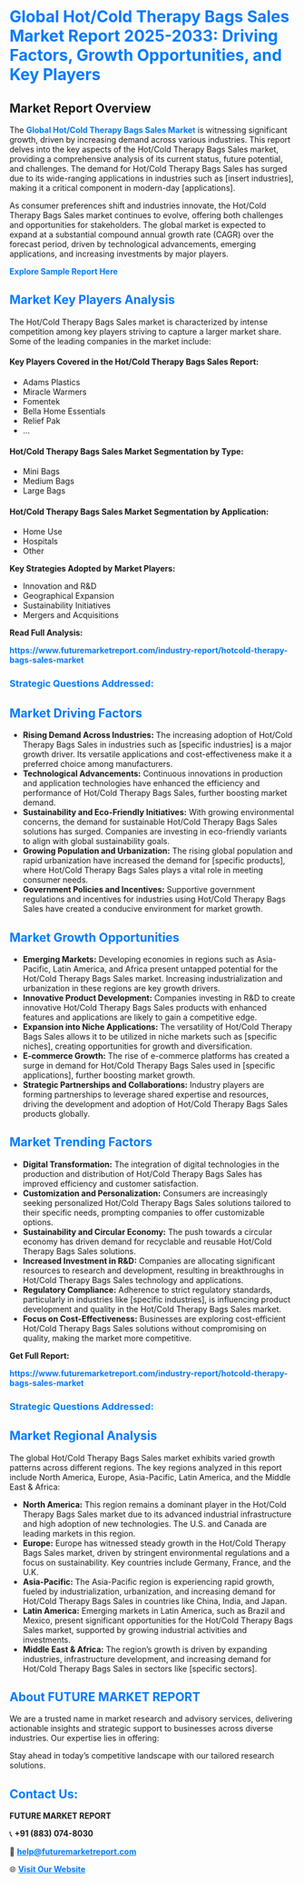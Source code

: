 <h1 style="color: #007BFF;">Global Hot/Cold Therapy Bags Sales Market Report 2025-2033: Driving Factors, Growth Opportunities, and Key Players</h1>

<section id="overview">
<h2>Market Report Overview</h2>
<p>The <a href="https://www.futuremarketreport.com/industry-report/hotcold-therapy-bags-sales-market" style="color: #007BFF; text-decoration: none;"><strong>Global Hot/Cold Therapy Bags Sales Market</strong></a> is witnessing significant growth, driven by increasing demand across various industries. This report delves into the key aspects of the Hot/Cold Therapy Bags Sales market, providing a comprehensive analysis of its current status, future potential, and challenges. The demand for Hot/Cold Therapy Bags Sales has surged due to its wide-ranging applications in industries such as [insert industries], making it a critical component in modern-day [applications].</p>
<p>As consumer preferences shift and industries innovate, the Hot/Cold Therapy Bags Sales market continues to evolve, offering both challenges and opportunities for stakeholders. The global market is expected to expand at a substantial compound annual growth rate (CAGR) over the forecast period, driven by technological advancements, emerging applications, and increasing investments by major players.</p>
</section>

<section id="overview">
<p><a href="https://www.futuremarketreport.com/request-sample/reportId=109145" style="color: #007BFF; text-decoration: none;"><strong>Explore Sample Report Here</strong></a></p>
</section>

<section id="key-players">
<h2 style="color: #007BFF;">Market Key Players Analysis</h2>
<p>The Hot/Cold Therapy Bags Sales market is characterized by intense competition among key players striving to capture a larger market share. Some of the leading companies in the market include:</p>
<h4>Key Players Covered in the Hot/Cold Therapy Bags Sales Report:</h4>
<ul><li>Adams Plastics</li><li>Miracle Warmers</li><li>Fomentek</li><li>Bella Home Essentials</li><li>Relief Pak</li><li>...</li></ul>
<h4>Hot/Cold Therapy Bags Sales Market Segmentation by Type:</h4>
<ul><li>Mini Bags</li><li>Medium Bags</li><li>Large Bags</li></ul>

<h4>Hot/Cold Therapy Bags Sales Market Segmentation by Application:</h4>
<ul><li>Home Use</li><li>Hospitals</li><li>Other</li></ul>
<p><strong>Key Strategies Adopted by Market Players:</strong></p>
<ul>
<li>Innovation and R&D</li>
<li>Geographical Expansion</li>
<li>Sustainability Initiatives</li>
<li>Mergers and Acquisitions</li>
</ul>
</section>

<section>
<p><strong>Read Full Analysis: </strong></p><a href="https://www.futuremarketreport.com/industry-report/hotcold-therapy-bags-sales-market" style="color: #007BFF; text-decoration: none;"><strong>https://www.futuremarketreport.com/industry-report/hotcold-therapy-bags-sales-market</strong></a>
<h3 style="color: #007BFF;">Strategic Questions Addressed:</h3>
</section>

<section id="driving-factors">
<h2 style="color: #007BFF;">Market Driving Factors</h2>
<ul>
<li><strong>Rising Demand Across Industries:</strong> The increasing adoption of Hot/Cold Therapy Bags Sales in industries such as [specific industries] is a major growth driver. Its versatile applications and cost-effectiveness make it a preferred choice among manufacturers.</li>
<li><strong>Technological Advancements:</strong> Continuous innovations in production and application technologies have enhanced the efficiency and performance of Hot/Cold Therapy Bags Sales, further boosting market demand.</li>
<li><strong>Sustainability and Eco-Friendly Initiatives:</strong> With growing environmental concerns, the demand for sustainable Hot/Cold Therapy Bags Sales solutions has surged. Companies are investing in eco-friendly variants to align with global sustainability goals.</li>
<li><strong>Growing Population and Urbanization:</strong> The rising global population and rapid urbanization have increased the demand for [specific products], where Hot/Cold Therapy Bags Sales plays a vital role in meeting consumer needs.</li>
<li><strong>Government Policies and Incentives:</strong> Supportive government regulations and incentives for industries using Hot/Cold Therapy Bags Sales have created a conducive environment for market growth.</li>
</ul>
</section>

<section id="growth-opportunities">
<h2 style="color: #007BFF;">Market Growth Opportunities</h2>
<ul>
<li><strong>Emerging Markets:</strong> Developing economies in regions such as Asia-Pacific, Latin America, and Africa present untapped potential for the Hot/Cold Therapy Bags Sales market. Increasing industrialization and urbanization in these regions are key growth drivers.</li>
<li><strong>Innovative Product Development:</strong> Companies investing in R&D to create innovative Hot/Cold Therapy Bags Sales products with enhanced features and applications are likely to gain a competitive edge.</li>
<li><strong>Expansion into Niche Applications:</strong> The versatility of Hot/Cold Therapy Bags Sales allows it to be utilized in niche markets such as [specific niches], creating opportunities for growth and diversification.</li>
<li><strong>E-commerce Growth:</strong> The rise of e-commerce platforms has created a surge in demand for Hot/Cold Therapy Bags Sales used in [specific applications], further boosting market growth.</li>
<li><strong>Strategic Partnerships and Collaborations:</strong> Industry players are forming partnerships to leverage shared expertise and resources, driving the development and adoption of Hot/Cold Therapy Bags Sales products globally.</li>
</ul>
</section>

<section id="trending-factors">
<h2 style="color: #007BFF;">Market Trending Factors</h2>
<ul>
<li><strong>Digital Transformation:</strong> The integration of digital technologies in the production and distribution of Hot/Cold Therapy Bags Sales has improved efficiency and customer satisfaction.</li>
<li><strong>Customization and Personalization:</strong> Consumers are increasingly seeking personalized Hot/Cold Therapy Bags Sales solutions tailored to their specific needs, prompting companies to offer customizable options.</li>
<li><strong>Sustainability and Circular Economy:</strong> The push towards a circular economy has driven demand for recyclable and reusable Hot/Cold Therapy Bags Sales solutions.</li>
<li><strong>Increased Investment in R&D:</strong> Companies are allocating significant resources to research and development, resulting in breakthroughs in Hot/Cold Therapy Bags Sales technology and applications.</li>
<li><strong>Regulatory Compliance:</strong> Adherence to strict regulatory standards, particularly in industries like [specific industries], is influencing product development and quality in the Hot/Cold Therapy Bags Sales market.</li>
<li><strong>Focus on Cost-Effectiveness:</strong> Businesses are exploring cost-efficient Hot/Cold Therapy Bags Sales solutions without compromising on quality, making the market more competitive.</li>
</ul>
</section>

<section>
<p><strong>Get Full Report: </strong></p><a href="https://www.futuremarketreport.com/industry-report/hotcold-therapy-bags-sales-market" style="color: #007BFF; text-decoration: none;"><strong>https://www.futuremarketreport.com/industry-report/hotcold-therapy-bags-sales-market</strong></a>
<h3 style="color: #007BFF;">Strategic Questions Addressed:</h3>
</section>


<section id="regional-analysis">
<h2 style="color: #007BFF;">Market Regional Analysis</h2>
<p>The global Hot/Cold Therapy Bags Sales market exhibits varied growth patterns across different regions. The key regions analyzed in this report include North America, Europe, Asia-Pacific, Latin America, and the Middle East & Africa:</p>
<ul>
<li><strong>North America:</strong> This region remains a dominant player in the Hot/Cold Therapy Bags Sales market due to its advanced industrial infrastructure and high adoption of new technologies. The U.S. and Canada are leading markets in this region.</li>
<li><strong>Europe:</strong> Europe has witnessed steady growth in the Hot/Cold Therapy Bags Sales market, driven by stringent environmental regulations and a focus on sustainability. Key countries include Germany, France, and the U.K.</li>
<li><strong>Asia-Pacific:</strong> The Asia-Pacific region is experiencing rapid growth, fueled by industrialization, urbanization, and increasing demand for Hot/Cold Therapy Bags Sales in countries like China, India, and Japan.</li>
<li><strong>Latin America:</strong> Emerging markets in Latin America, such as Brazil and Mexico, present significant opportunities for the Hot/Cold Therapy Bags Sales market, supported by growing industrial activities and investments.</li>
<li><strong>Middle East & Africa:</strong> The region’s growth is driven by expanding industries, infrastructure development, and increasing demand for Hot/Cold Therapy Bags Sales in sectors like [specific sectors].</li>
</ul>
</section>

<footer>
<h2 style="color: #007BFF;">About FUTURE MARKET REPORT</h2>
<p>We are a trusted name in market research and advisory services, delivering actionable insights and strategic support to businesses across diverse industries. Our expertise lies in offering:</p>

<p>Stay ahead in today’s competitive landscape with our tailored research solutions.</p>

<h2 style="color: #007BFF;">Contact Us:</h2>
<p><strong>FUTURE MARKET REPORT</strong></p>
<p>📞 <strong>+91 (883) 074-8030</strong></p>
<p>📧 <strong><a href="mailto:help@futuremarketreport.com" style="color: #007BFF;">help@futuremarketreport.com</a></strong></p>
<p>🌐 <strong><a href="https://www.futuremarketreport.com/" style="color: #007BFF;">Visit Our Website</a></strong></p>
</footer>